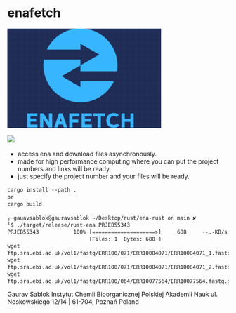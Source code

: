 # enafetch

<img src="https://github.com/IBCHgenomic/enafetch/blob/main/enafetch.png" width="350" />

![](https://github.com/IBCHgenomic/eVaiutilities/blob/main/logo.png)



- access ena and download files asynchronously.
- made for high performance computing where you can put the project numbers and links will be ready.
- just specify the project number and your files will be ready.

```
cargo install --path . 
or 
cargo build 

╭─gauavsablok@gauravsablok ~/Desktop/rust/ena-rust on main ✘
╰$ ./target/release/rust-ena PRJEB55343
PRJEB55343           100% [====================>]     688     --.-KB/s
                          [Files: 1  Bytes: 688 ]
wget ftp.sra.ebi.ac.uk/vol1/fastq/ERR100/071/ERR10084071/ERR10084071_1.fastq.gz
wget ftp.sra.ebi.ac.uk/vol1/fastq/ERR100/071/ERR10084071/ERR10084071_2.fastq.gz
wget ftp.sra.ebi.ac.uk/vol1/fastq/ERR100/064/ERR10077564/ERR10077564.fastq.gz

```

Gaurav Sablok Instytut Chemii Bioorganicznej Polskiej Akademii Nauk ul. Noskowskiego 12/14 | 61-704, Poznań Poland
